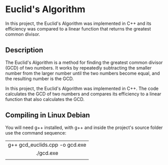 # Euclid's Algorithm

In this project, the Euclid's Algorithm was implemented in C++ and its efficiency was compared to a linear function that returns the greatest common divisor.

## Description

The Euclid's Algorithm is a method for finding the greatest common divisor (GCD) of two numbers. It works by repeatedly subtracting the smaller number from the larger number until the two numbers become equal, and the resulting number is the GCD.

In this project, the Euclid's Algorithm was implemented in C++. The code calculates the GCD of two numbers and compares its efficiency to a linear function that also calculates the GCD.

## Compiling in Linux Debian

You will need g++ installed, with g++ and inside the project's source folder use the command sequence:

|                                    |
|:----------------------------------:|
|   g++ gcd_euclids.cpp -o gcd.exe   |
|   ./gcd.exe                        |
|                                    |
